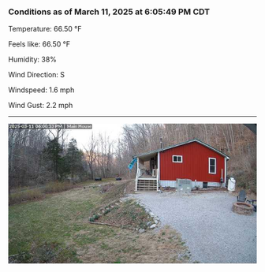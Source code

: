### Conditions as of March 11, 2025 at 6:05:49 PM CDT 

Temperature: 66.50 &deg;F

Feels like: 66.50 &deg;F

Humidity: 38%

Wind Direction: S

Windspeed: 1.6 mph

Wind Gust: 2.2 mph

---

<img src="./images/latest.jpeg"/>

